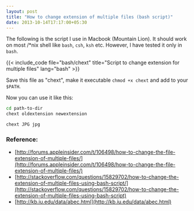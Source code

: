 ```yaml
---
layout: post
title: "How to change extension of multiple files (bash script)"
date: 2013-10-14T17:17:00+05:30
---
```


The following is the script I use in Macbook (Mountain Lion). It should work on most /*nix shell like `bash`, `csh`, `ksh` etc.
However, I have tested it only in `bash`.

{{< include_code file="bash/chext" title="Script to change extension for multiple files" lang="bash" >}}

Save this file as "chext", make it executable `chmod +x chext` and add to your `$PATH`.

Now you can use it like this:

``` bash Usage
cd path-to-dir
chext oldextension newextension
```
``` bash Example
chext JPG jpg
```

### Reference:

* [http://forums.appleinsider.com/t/106498/how-to-change-the-file-extension-of-multiple-files/](http://forums.appleinsider.com/t/106498/how-to-change-the-file-extension-of-multiple-files/)
* [http://stackoverflow.com/questions/15829702/how-to-change-the-extension-of-multiple-files-using-bash-script/](http://stackoverflow.com/questions/15829702/how-to-change-the-extension-of-multiple-files-using-bash-script)
* [http://kb.iu.edu/data/abec.html](http://kb.iu.edu/data/abec.html)
